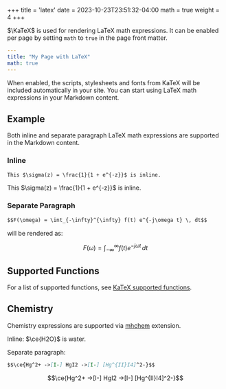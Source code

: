 +++
title = 'latex'
date = 2023-10-23T23:51:32-04:00
math = true
weight = 4
+++

$\KaTeX$ is used for rendering LaTeX math expressions. It can be enabled per page by setting `math` to `true` in the page front matter.

<!--more-->

```yaml {filename="Markdown"}
---
title: "My Page with LaTeX"
math: true
---

```

When enabled, the scripts, stylesheets and fonts from KaTeX will be included automatically in your site. You can start using LaTeX math expressions in your Markdown content.

## Example

Both inline and separate paragraph LaTeX math expressions are supported in the Markdown content.

### Inline

```markdown {filename="page.md"}
This $\sigma(z) = \frac{1}{1 + e^{-z}}$ is inline.
```

This $\sigma(z) = \frac{1}{1 + e^{-z}}$ is inline.

### Separate Paragraph

```markdown {filename="page.md"}
$$F(\omega) = \int_{-\infty}^{\infty} f(t) e^{-j\omega t} \, dt$$
```

will be rendered as:

$$F(\omega) = \int_{-\infty}^{\infty} f(t) e^{-j\omega t} \, dt$$


## Supported Functions

For a list of supported functions, see [KaTeX supported functions](https://katex.org/docs/supported.html).

## Chemistry

Chemistry expressions are supported via [mhchem](https://mhchem.github.io/MathJax-mhchem/) extension.

Inline: $\ce{H2O}$ is water.

Separate paragraph:

```markdown {filename="page.md"}
$$\ce{Hg^2+ ->[I-] HgI2 ->[I-] [Hg^{II}I4]^2-}$$
```

$$\ce{Hg^2+ ->[I-] HgI2 ->[I-] [Hg^{II}I4]^2-}$$
